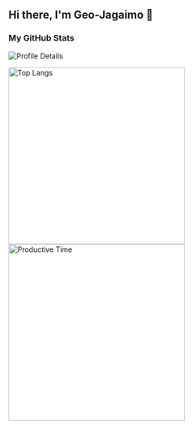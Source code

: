 ## Hi there, I'm Geo-Jagaimo 🥔

### My GitHub Stats

<p align="left">
  <img alt="Profile Details" src="http://github-profile-summary-cards.vercel.app/api/cards/profile-details?username=Geo-Jagaimo&theme=nord_dark" />
</p>
<p align="left"> 
  <img alt="Top Langs" width="348px" src="http://github-profile-summary-cards.vercel.app/api/cards/most-commit-language?username=Geo-Jagaimo&theme=nord_dark" />
  <img alt="Productive Time" width="348px" src="http://github-profile-summary-cards.vercel.app/api/cards/productive-time?username=Geo-Jagaimo&theme=nord_dark&utcOffset=9" />
</p>

<!--
**Geo-Jagaimo/Geo-Jagaimo** is a ✨ _special_ ✨ repository because its `README.md` (this file) appears on your GitHub profile.

Here are some ideas to get you started:

- 🔭 I’m currently working on ...
- 🌱 I’m currently learning ...
- 👯 I’m looking to collaborate on ...
- 🤔 I’m looking for help with ...
- 💬 Ask me about ...
- 📫 How to reach me: ...
- 😄 Pronouns: ...
- ⚡ Fun fact: ...
-->
